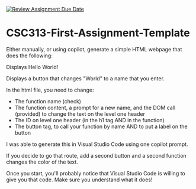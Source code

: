 [![Review Assignment Due Date](https://classroom.github.com/assets/deadline-readme-button-22041afd0340ce965d47ae6ef1cefeee28c7c493a6346c4f15d667ab976d596c.svg)](https://classroom.github.com/a/6C0eXLHn)
# CSC313-First-Assignment-Template

Either manually, or using copilot, generate a simple HTML webpage that does the following:

Displays Hello World!

Displays a button that changes "World" to a name that you enter.

In the html file, you need to change:
- The function name (check)
- The function content, a prompt for a new name, and the DOM call (provided) to change the text on the level one header
- The ID on level one header (in the h1 tag AND in the function)
- The button tag, to call your function by name AND to put a label on the button

I was able to generate this in Visual Studio Code using one copilot prompt.

If you decide to go that route, add a second button and a second function changes the color of the text.

Once you start, you'll probably notice that Visual Studio Code is willing to give you that code. Make sure you understand what it does!
